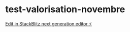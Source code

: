 # test-valorisation-novembre

[Edit in StackBlitz next generation editor ⚡️](https://stackblitz.com/~/github.com/HomicideKS/test-valorisation-novembre)